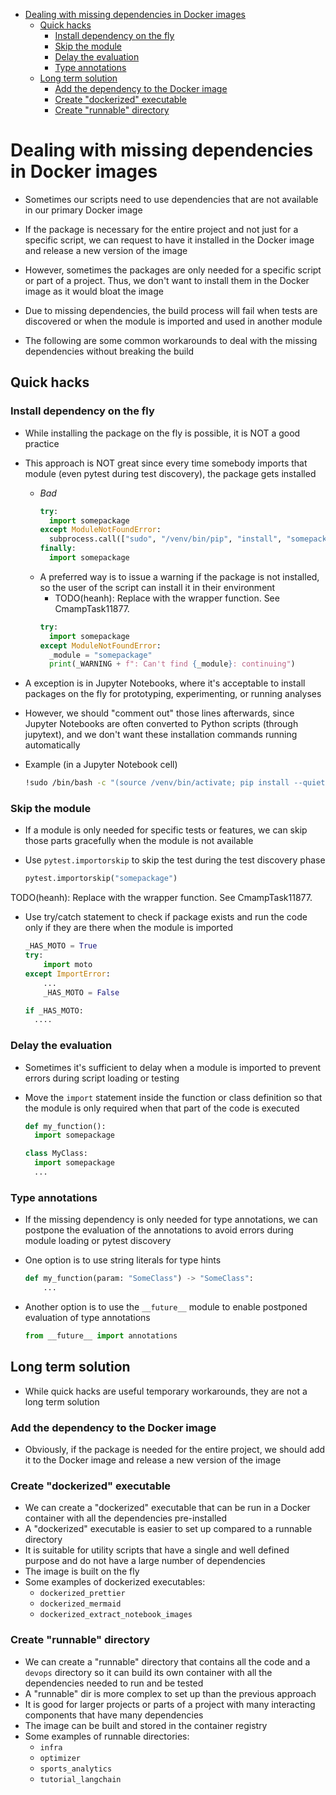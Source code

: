 <!-- toc -->

- [Dealing with missing dependencies in Docker images](#dealing-with-missing-dependencies-in-docker-images)
  * [Quick hacks](#quick-hacks)
    + [Install dependency on the fly](#install-dependency-on-the-fly)
    + [Skip the module](#skip-the-module)
    + [Delay the evaluation](#delay-the-evaluation)
    + [Type annotations](#type-annotations)
  * [Long term solution](#long-term-solution)
    + [Add the dependency to the Docker image](#add-the-dependency-to-the-docker-image)
    + [Create "dockerized" executable](#create-dockerized-executable)
    + [Create "runnable" directory](#create-runnable-directory)

<!-- tocstop -->

# Dealing with missing dependencies in Docker images

- Sometimes our scripts need to use dependencies that are not available in our
  primary Docker image
- If the package is necessary for the entire project and not just for a specific
  script, we can request to have it installed in the Docker image and release a
  new version of the image
- However, sometimes the packages are only needed for a specific script or part
  of a project. Thus, we don't want to install them in the Docker image as it
  would bloat the image

- Due to missing dependencies, the build process will fail when tests are
  discovered or when the module is imported and used in another module
- The following are some common workarounds to deal with the missing
  dependencies without breaking the build

## Quick hacks

### Install dependency on the fly

- While installing the package on the fly is possible, it is NOT a good practice
- This approach is NOT great since every time somebody imports that module (even
  pytest during test discovery), the package gets installed
  - _Bad_
    ```python
    try:
      import somepackage
    except ModuleNotFoundError:
      subprocess.call(["sudo", "/venv/bin/pip", "install", "somepackage"])
    finally:
      import somepackage
    ```
  - A preferred way is to issue a warning if the package is not installed, so
    the user of the script can install it in their environment
    - TODO(heanh): Replace with the wrapper function. See CmampTask11877.
    ```python
    try:
      import somepackage
    except ModuleNotFoundError:
      _module = "somepackage"
      print(_WARNING + f": Can't find {_module}: continuing")
    ```

- A exception is in Jupyter Notebooks, where it's acceptable to install packages
  on the fly for prototyping, experimenting, or running analyses
- However, we should "comment out" those lines afterwards, since Jupyter
  Notebooks are often converted to Python scripts (through jupytext), and we
  don't want these installation commands running automatically
- Example (in a Jupyter Notebook cell)
  ```bash
  !sudo /bin/bash -c "(source /venv/bin/activate; pip install --quiet somepackage)"
  ```

### Skip the module

- If a module is only needed for specific tests or features, we can skip those
  parts gracefully when the module is not available

- Use `pytest.importorskip` to skip the test during the test discovery phase

  ```python
  pytest.importorskip("somepackage")
  ```

TODO(heanh): Replace with the wrapper function. See CmampTask11877.

- Use try/catch statement to check if package exists and run the code only if
  they are there when the module is imported

  ```python
  _HAS_MOTO = True
  try:
      import moto
  except ImportError:
      ...
      _HAS_MOTO = False

  if _HAS_MOTO:
    ....
  ```

### Delay the evaluation

- Sometimes it's sufficient to delay when a module is imported to prevent errors
  during script loading or testing

- Move the `import` statement inside the function or class definition so that
  the module is only required when that part of the code is executed

  ```python
  def my_function():
    import somepackage
  ```

  ```python
  class MyClass:
    import somepackage
    ...
  ```

### Type annotations

- If the missing dependency is only needed for type annotations, we can postpone
  the evaluation of the annotations to avoid errors during module loading or
  pytest discovery

- One option is to use string literals for type hints

  ```python
  def my_function(param: "SomeClass") -> "SomeClass":
      ...
  ```

- Another option is to use the `__future__` module to enable postponed
  evaluation of type annotations
  ```python
  from __future__ import annotations
  ```

## Long term solution

- While quick hacks are useful temporary workarounds, they are not a long term
  solution

### Add the dependency to the Docker image

- Obviously, if the package is needed for the entire project, we should add it
  to the Docker image and release a new version of the image

### Create "dockerized" executable

- We can create a "dockerized" executable that can be run in a Docker container
  with all the dependencies pre-installed
- A "dockerized" executable is easier to set up compared to a runnable directory
- It is suitable for utility scripts that have a single and well defined purpose
  and do not have a large number of dependencies
- The image is built on the fly
- Some examples of dockerized executables:
  - `dockerized_prettier`
  - `dockerized_mermaid`
  - `dockerized_extract_notebook_images`

### Create "runnable" directory

- We can create a "runnable" directory that contains all the code and a `devops`
  directory so it can build its own container with all the dependencies needed
  to run and be tested
- A "runnable" dir is more complex to set up than the previous approach
- It is good for larger projects or parts of a project with many interacting
  components that have many dependencies
- The image can be built and stored in the container registry
- Some examples of runnable directories:
  - `infra`
  - `optimizer`
  - `sports_analytics`
  - `tutorial_langchain`
